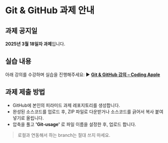 # Git & GitHub 과제 안내

## 과제 공지일
**2025년 3월 18일자 과제**입니다.  

## 실습 내용
아래 강의를 수강하며 실습을 진행해주세요:
▶ **[Git & GitHub 강의 – Coding Apple](https://codingapple.com/course/git-and-github/)**

## 과제 제출 방법
- GitHub에 본인의 피라미드 과제 레포지토리를 생성합니다.
- 완성된 소스코드를 업로드 후, ZIP 파일로 다운받거나 소스코드를 긁어서 복사 붙여넣기로 올립니다.
- 압축을 풀고 **'Git-usage'** 로 파일 이름을 설정한 후, 업로드 합니다.  
> 로컬과 연동해서 하는 branch는 절대 쓰지 마세요.
